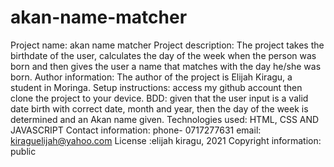 # akan-name-matcher
Project name: akan name matcher
Project description: The project takes the birthdate of the user, calculates the day of the week when the person was born and then gives the user a name that matches with the day he/she was born.
Author information: The author of the project is Elijah Kiragu, a student in Moringa.
Setup instructions: access my github account then clone the project to your device. 
BDD: given that the user input is a valid date birth with correct date, month and year, then the day of the week is determined and an Akan name given.
Technologies used: HTML, CSS AND JAVASCRIPT
Contact information: phone- 0717277631
                    email: kiraguelijah@yahoo.com
License :elijah kiragu, 2021
Copyright information: public
